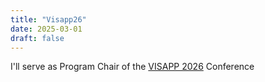 ```yaml
---
title: "Visapp26"
date: 2025-03-01
draft: false
---
```


I'll serve as Program Chair of the <a href="http://visapp.scitevents.org">VISAPP 2026</a> Conference